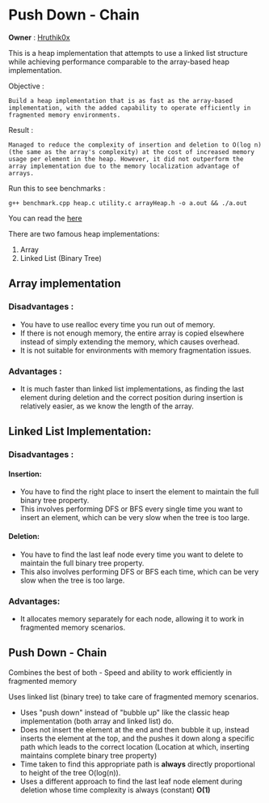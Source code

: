 # Push Down - Chain
**Owner** : [Hruthik0x](https:/github.com/hruthik0x)

This is a heap implementation that attempts to use a linked list structure while achieving performance comparable to the array-based heap implementation.<br>

Objective :

    Build a heap implementation that is as fast as the array-based implementation, with the added capability to operate efficiently in fragmented memory environments.

Result : 

    Managed to reduce the complexity of insertion and deletion to O(log n) (the same as the array's complexity) at the cost of increased memory usage per element in the heap. However, it did not outperform the array implementation due to the memory localization advantage of arrays.

Run this to see benchmarks : 

    g++ benchmark.cpp heap.c utility.c arrayHeap.h -o a.out && ./a.out

You can read the [here](./internal_working.md)

There are two famous heap implementations:
1) Array
2) Linked List (Binary Tree)

## Array implementation 
### Disadvantages :

- You have to use realloc every time you run out of memory.
- If there is not enough memory, the entire array is copied elsewhere instead of simply extending the memory, which causes overhead.
- It is not suitable for environments with memory fragmentation issues.

### Advantages :

- It is much faster than linked list implementations, as finding the last element during deletion and the correct position during insertion is relatively easier, as we know the length of the array.

## Linked List Implementation:
### Disadvantages : 
#### Insertion:
- You have to find the right place to insert the element to maintain the full binary tree property.
- This involves performing DFS or BFS every single time you want to insert an element, which can be very slow when the tree is too large.
#### Deletion:
- You have to find the last leaf node every time you want to delete to maintain the full binary tree property.
- This also involves performing DFS or BFS each time, which can be very slow when the tree is too large.

### Advantages:
- It allocates memory separately for each node, allowing it to work in fragmented memory scenarios.


## Push Down - Chain
Combines the best of both - Speed and ability to work efficiently in fragmented memory

Uses linked list (binary tree) to take care of fragmented memory scenarios.

- Uses "push down" instead of "bubble up" like the classic heap implementation (both array and linked list) do.
- Does not insert the element at the end and then bubble it up, instead inserts the element at the top, and the pushes it down along a specific path which leads to the correct location (Location at which, inserting maintains complete binary tree property)
- Time taken to find this appropriate path is **always** directly proportional to height of the tree O(log(n)).
- Uses a different approach to find the last leaf node element during deletion whose time complexity is always (constant) **O(1)**